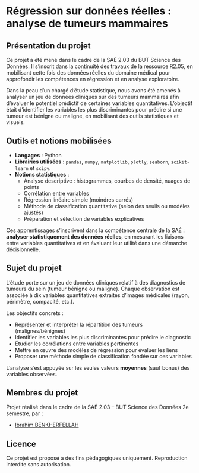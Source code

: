 # Régression sur données réelles : analyse de tumeurs mammaires

## Présentation du projet

Ce projet a été mené dans le cadre de la SAÉ 2.03 du BUT Science des Données. Il s’inscrit dans la continuité des travaux de la ressource R2.05, en mobilisant cette fois des données réelles du domaine médical pour approfondir les compétences en régression et en analyse exploratoire.

Dans la peau d’un chargé d’étude statistique, nous avons été amenés à analyser un jeu de données cliniques sur des tumeurs mammaires afin d’évaluer le potentiel prédictif de certaines variables quantitatives. L’objectif était d’identifier les variables les plus discriminantes pour prédire si une tumeur est bénigne ou maligne, en mobilisant des outils statistiques et visuels.

## Outils et notions mobilisées

- **Langages** : Python
- **Librairies utilisées** : `pandas`, `numpy`, `matplotlib`, `plotly`, `seaborn`, `scikit-learn` et `scipy`.
- **Notions statistiques** :
  - Analyse descriptive : histogrammes, courbes de densité, nuages de points
  - Corrélation entre variables
  - Régression linéaire simple (moindres carrés)
  - Méthode de classification quantitative (selon des seuils ou modèles ajustés)
  - Préparation et sélection de variables explicatives

Ces apprentissages s’inscrivent dans la compétence centrale de la SAÉ : **analyser statistiquement des données réelles**, en mesurant les liaisons entre variables quantitatives et en évaluant leur utilité dans une démarche décisionnelle.

## Sujet du projet

L’étude porte sur un jeu de données cliniques relatif à des diagnostics de tumeurs du sein (tumeur bénigne ou maligne). Chaque observation est associée à dix variables quantitatives extraites d’images médicales (rayon, périmètre, compacité, etc.).

Les objectifs concrets :
- Représenter et interpréter la répartition des tumeurs (malignes/bénignes)
- Identifier les variables les plus discriminantes pour prédire le diagnostic
- Étudier les corrélations entre variables pertinentes
- Mettre en œuvre des modèles de régression pour évaluer les liens
- Proposer une méthode simple de classification fondée sur ces variables

L’analyse s’est appuyée sur les seules valeurs **moyennes** (sauf bonus) des variables observées.

## Membres du projet

Projet réalisé dans le cadre de la SAÉ 2.03 – BUT Science des Données 2e semestre, par :

- [Ibrahim BENKHERFELLAH](https://github.com/Darckens)  

## Licence

Ce projet est proposé à des fins pédagogiques uniquement. Reproduction interdite sans autorisation.